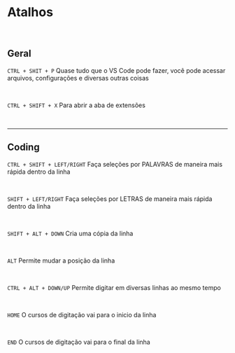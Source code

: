 # Atalhos

</br>

## Geral 

`CTRL + SHIT + P`
Quase tudo que o VS Code pode fazer, você pode acessar arquivos, configurações e diversas outras coisas

</br>

`CTRL + SHIFT + X`
Para abrir a aba de extensões

</br>

_______________________________________________________________

## Coding

`CTRL + SHIFT + LEFT/RIGHT`
Faça seleções por PALAVRAS de maneira mais rápida dentro da linha

</br>

`SHIFT + LEFT/RIGHT`
Faça seleções por LETRAS de maneira mais rápida dentro da linha

</br>

`SHIFT + ALT + DOWN`
Cria uma cópia da linha

</br>

`ALT`
Permite mudar a posição da linha

</br>

`CTRL + ALT + DOWN/UP`
Permite digitar em diversas linhas ao mesmo tempo

</br>

`HOME`
O cursos de digitação vai para o inicio da linha

</br>

`END`
O cursos de digitação vai para o final da linha



